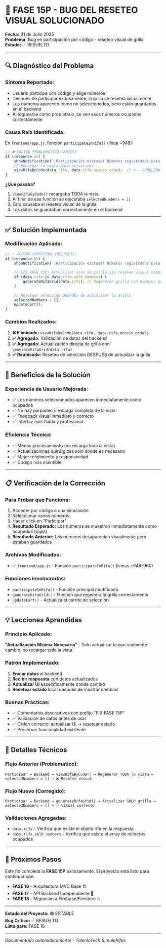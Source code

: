 # 🎉 FASE 15P - BUG DEL RESETEO VISUAL SOLUCIONADO

**Fecha:** 31 de Julio 2025  
**Problema:** Bug en participación por código - reseteo visual de grilla  
**Estado:** ✅ RESUELTO

---

## 🔍 **Diagnóstico del Problema**

### **Síntoma Reportado:**
- Usuario participa con código y elige números
- Después de participar exitosamente, la grilla se resetea visualmente
- Los números aparecen como no seleccionados, pero están guardados en el backend
- Al loguearse como propietario, se ven esos números ocupados correctamente

### **Causa Raíz Identificada:**
En `frontend/app.js`, función `participateInRifa()` (línea ~948):

```javascript
// ❌ CÓDIGO PROBLEMÁTICO (ANTES):
if (response.ok) {
    showNotification(`¡Participación exitosa! Números registrados para ${participantName}`);
    // Recargar la vista para actualizar
    viewRifaByCode(data.rifa, data.rifa.access_code);  // <-- PROBLEMA AQUÍ
}
```

**¿Qué pasaba?**
1. `viewRifaByCode()` recargaba TODA la vista
2. Al final de esa función se ejecutaba `selectedNumbers = []`  
3. Esto causaba el reseteo visual de la grilla
4. Los datos se guardaban correctamente en el backend

---

## ✅ **Solución Implementada**

### **Modificación Aplicada:**
```javascript
// ✅ CÓDIGO CORREGIDO (DESPUÉS):
if (response.ok) {
    showNotification(`¡Participación exitosa! Números registrados para ${participantName}`);
    
    // FIX FASE 15P: Actualizar solo la grilla sin reseteo visual completo
    if (data.rifa && data.rifa.sold_numbers) {
        generateRifaGrid(data.rifa); // Regenerar grilla con números ocupados actualizados
    }
    
    // Resetear selección DESPUÉS de actualizar la grilla
    selectedNumbers = [];
    updateCart();
}
```

### **Cambios Realizados:**
1. **❌ Eliminado:** `viewRifaByCode(data.rifa, data.rifa.access_code);`
2. **✅ Agregado:** Validación de datos del backend
3. **✅ Agregado:** Actualización directa de grilla con `generateRifaGrid(data.rifa)`
4. **✅ Reubicado:** Reseteo de selección DESPUÉS de actualizar la grilla

---

## 🎯 **Beneficios de la Solución**

### **Experiencia de Usuario Mejorada:**
- ✅ Los números seleccionados aparecen inmediatamente como ocupados
- ✅ No hay parpadeo o recarga completa de la vista
- ✅ Feedback visual inmediato y correcto
- ✅ Interfaz más fluida y profesional

### **Eficiencia Técnica:**
- ✅ Menos procesamiento (no recarga toda la vista)
- ✅ Actualizaciones quirúrgicas solo donde es necesario
- ✅ Mejor rendimiento y responsividad
- ✅ Código más maintible

---

## 📋 **Verificación de la Corrección**

### **Para Probar que Funciona:**
1. Acceder por código a una simulación
2. Seleccionar varios números
3. Hacer click en "Participar"
4. **Resultado Esperado:** Los números se muestran inmediatamente como ocupados (rojos)
5. **Resultado Anterior:** Los números desaparecían visualmente pero estaban guardados

### **Archivos Modificados:**
- ✅ `frontend/app.js` - Función `participateInRifa()` (líneas ~948-960)

### **Funciones Involucradas:**
- `participateInRifa()` - Función principal modificada
- `generateRifaGrid()` - Función que regenera la grilla correctamente
- `updateCart()` - Actualiza el carrito de selección

---

## 💡 **Lecciones Aprendidas**

### **Principio Aplicado:**
**"Actualización Mínima Necesaria"** - Solo actualizar lo que realmente cambió, no recargar toda la vista.

### **Patrón Implementado:**
1. **Enviar datos** al backend
2. **Recibir respuesta** con datos actualizados  
3. **Actualizar UI** específicamente donde cambió
4. **Resetear estado** local después de mostrar cambios

### **Buenas Prácticas:**
- ✅ Comentarios descriptivos con prefijo "FIX FASE 15P"
- ✅ Validación de datos antes de usar
- ✅ Orden correcto: actualizar UI → resetear estado
- ✅ Preservar funcionalidad existente

---

## 🔧 **Detalles Técnicos**

### **Flujo Anterior (Problemático):**
```
Participar → Backend → viewRifaByCode() → Regenerar TODA la vista → selectedNumbers = [] → ❌ Reseteo visual
```

### **Flujo Nuevo (Corregido):**
```
Participar → Backend → generateRifaGrid() → Actualizar SOLO grilla → selectedNumbers = [] → ✅ Visual correcto
```

### **Validaciones Agregadas:**
- `data.rifa` - Verifica que existe el objeto rifa en la respuesta
- `data.rifa.sold_numbers` - Verifica que existe el array de números ocupados

---

## 📝 **Próximos Pasos**

Este fix completa la **FASE 15P** exitosamente. El proyecto está listo para continuar con:

- **FASE 16** - Arquitectura MVC Base 🏗️
- **FASE 17** - API Backend Independiente 🔌  
- **FASE 18** - Migración a Firebase/Firestore 🔥

---

**Estado del Proyecto:** 🟢 ESTABLE  
**Bug Crítico:** ✅ RESUELTO  
**Listo para:** FASE 16

---

*Documentado automáticamente - TalentoTech SimulaRifas*
